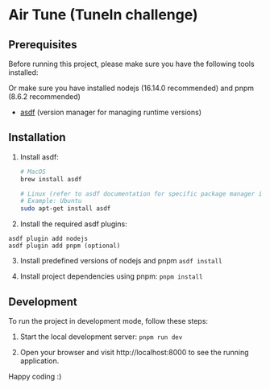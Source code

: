 # Air Tune (TuneIn challenge)

## Prerequisites

Before running this project, please make sure you have the following tools installed:

Or make sure you have installed nodejs (16.14.0 recommended) and pnpm (8.6.2 recommended)

- [asdf](https://asdf-vm.com/) (version manager for managing runtime versions)

## Installation

1. Install asdf:
   ```bash
   # MacOS
   brew install asdf

   # Linux (refer to asdf documentation for specific package manager instructions)
   # Example: Ubuntu
   sudo apt-get install asdf


2. Install the required asdf plugins:

```
asdf plugin add nodejs
asdf plugin add pnpm (optional)
```

3. Install predefined versions of nodejs and pnpm `asdf install`

4. Install project dependencies using pnpm:
```pnpm install```

## Development

To run the project in development mode, follow these steps:

1. Start the local development server:
```pnpm run dev```

2. Open your browser and visit http://localhost:8000 to see the running application.


Happy coding :)
